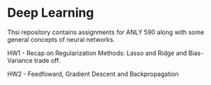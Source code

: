 # Deep Learning

Thsi repository contains assignments for ANLY 590 along with some general concepts of neural networks.

HW1 - Recap on Regularization Methods: Lasso and Ridge and Bias-Variance trade off.

HW2 - Feedfoward, Gradient Descent and Backpropagation

